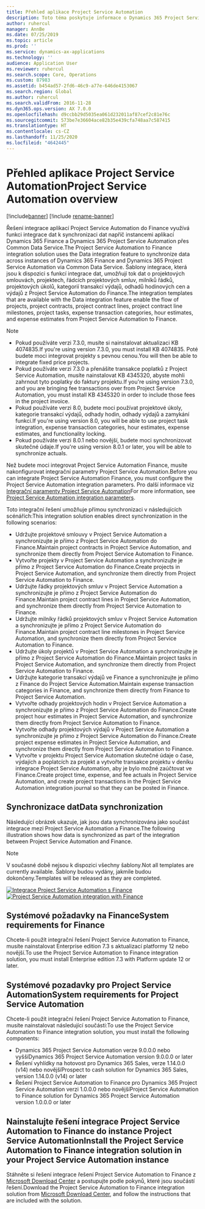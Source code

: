 ```yaml
---
title: Přehled aplikace Project Service Automation
description: Toto téma poskytuje informace o Dynamics 365 Project Service Automation na Dynamics 365 Finance integrační řešení.
author: ruhercul
manager: AnnBe
ms.date: 07/25/2019
ms.topic: article
ms.prod: ''
ms.service: dynamics-ax-applications
ms.technology: ''
audience: Application User
ms.reviewer: ruhercul
ms.search.scope: Core, Operations
ms.custom: 87983
ms.assetid: b454ad57-2fd6-46c9-a77e-646de4153067
ms.search.region: Global
ms.author: ruhercul
ms.search.validFrom: 2016-11-28
ms.dyn365.ops.version: AX 7.0.0
ms.openlocfilehash: d9ccbb29d5035ea061d232011af87cef2c81e76c
ms.sourcegitcommit: 573be7e36604ace82b35e439cfa748aa7c587415
ms.translationtype: HT
ms.contentlocale: cs-CZ
ms.lasthandoff: 11/25/2020
ms.locfileid: "4642445"
---
```

# <a name="project-service-automation-overview"></a><span data-ttu-id="61cea-103">Přehled aplikace Project Service Automation</span><span class="sxs-lookup"><span data-stu-id="61cea-103">Project Service Automation overview</span></span>

[!include[banner](../includes/banner.md)]
[!include [rename-banner](~/includes/cc-data-platform-banner.md)]

<span data-ttu-id="61cea-104">Řešení integrace aplikací Project Service Automation do Finance využívá funkci integrace dat k synchronizaci dat napříč instancemi aplikací Dynamics 365 Finance a Dynamics 365 Project Service Automation přes Common Data Service.</span><span class="sxs-lookup"><span data-stu-id="61cea-104">The Project Service Automation to Finance integration solution uses the Data integration feature to synchronize data across instances of Dynamics 365 Finance and Dynamics 365 Project Service Automation via Common Data Service.</span></span> <span data-ttu-id="61cea-105">Šablony integrace, která jsou k dispozici s funkcí integrace dat, umožňují tok dat o projektových smlouvách, projektech, řádcích projektových smluv, milníků řádků, projektových úkolů, kategorií transakcí výdajů, odhadů hodinových cen a výdajů z Project Service Automation do Finance.</span><span class="sxs-lookup"><span data-stu-id="61cea-105">The integration templates that are available with the Data integration feature enable the flow of projects, project contracts, project contract lines, project contract line milestones, project tasks, expense transaction categories, hour estimates, and expense estimates from Project Service Automation to Finance.</span></span>

> [!NOTE]
> - <span data-ttu-id="61cea-106">Pokud používáte verzi 7.3.0, musíte si nainstalovat aktualizaci KB 4074835.</span><span class="sxs-lookup"><span data-stu-id="61cea-106">If you're using version 7.3.0, you must install KB 4074835.</span></span> <span data-ttu-id="61cea-107">Poté budete moci integrovat projekty s pevnou cenou.</span><span class="sxs-lookup"><span data-stu-id="61cea-107">You will then be able to integrate fixed price projects.</span></span>
> - <span data-ttu-id="61cea-108">Pokud používáte verzi 7.3.0 a přenášíte transakce poplatků z Project Service Automation, musíte nainstalovat KB 4345320, abyste mohli zahrnout tyto poplatky do faktury projektu.</span><span class="sxs-lookup"><span data-stu-id="61cea-108">If you're using version 7.3.0, and you are bringing fee transactions over from Project Service Automation, you must install KB 4345320 in order to include those fees in the project invoice.</span></span>
> - <span data-ttu-id="61cea-109">Pokud používáte verzi 8.0, budete moci používat projektové úkoly, kategorie transakcí výdajů, odhady hodin, odhady výdajů a zamykání funkcí.</span><span class="sxs-lookup"><span data-stu-id="61cea-109">If you're using version 8.0, you will be able to use project task integration, expense transaction categories, hour estimates, expense estimates, and functionality locking.</span></span>
> - <span data-ttu-id="61cea-110">Pokud používáte verzi 8.0.1 nebo novější, budete moci synchronizovat skutečné údaje.</span><span class="sxs-lookup"><span data-stu-id="61cea-110">If you're using version 8.0.1 or later, you will be able to synchronize actuals.</span></span>

<span data-ttu-id="61cea-111">Než budete moci integrovat Project Service Automation Finance, musíte nakonfigurovat integrační parametry Project Service Automation.</span><span class="sxs-lookup"><span data-stu-id="61cea-111">Before you can integrate Project Service Automation Finance, you must configure the Project Service Automation integration parameters.</span></span> <span data-ttu-id="61cea-112">Pro další informace viz [Integrační paramenty Project Service Automation](PSA-parameters.md)</span><span class="sxs-lookup"><span data-stu-id="61cea-112">For more information, see [Project Service Automation integration parameters](PSA-parameters.md).</span></span>

<span data-ttu-id="61cea-113">Toto integrační řešení umožňuje přímou synchronizaci v následujících scénářích:</span><span class="sxs-lookup"><span data-stu-id="61cea-113">This integration solution enables direct synchronization in the following scenarios:</span></span>

- <span data-ttu-id="61cea-114">Udržujte projektové smlouvy v Project Service Automation a synchronizujte je přímo z Project Service Automation do Finance.</span><span class="sxs-lookup"><span data-stu-id="61cea-114">Maintain project contracts in Project Service Automation, and synchronize them directly from Project Service Automation to Finance.</span></span>
- <span data-ttu-id="61cea-115">Vytvořte projekty v Project Service Automation a synchronizujte je přímo z Project Service Automation do Finance.</span><span class="sxs-lookup"><span data-stu-id="61cea-115">Create projects in Project Service Automation, and synchronize them directly from Project Service Automation to Finance.</span></span>
- <span data-ttu-id="61cea-116">Udržujte řádky projektových smluv v Project Service Automation a synchronizujte je přímo z Project Service Automation do Finance.</span><span class="sxs-lookup"><span data-stu-id="61cea-116">Maintain project contract lines in Project Service Automation, and synchronize them directly from Project Service Automation to Finance.</span></span>
- <span data-ttu-id="61cea-117">Udržujte milníky řádků projektových smluv v Project Service Automation a synchronizujte je přímo z Project Service Automation do Finance.</span><span class="sxs-lookup"><span data-stu-id="61cea-117">Maintain project contract line milestones in Project Service Automation, and synchronize them directly from Project Service Automation to Finance.</span></span>
- <span data-ttu-id="61cea-118">Udržujte úkoly projektů v Project Service Automation a synchronizujte je přímo z Project Service Automation do Finance.</span><span class="sxs-lookup"><span data-stu-id="61cea-118">Maintain project tasks in Project Service Automation, and synchronize them directly from Project Service Automation to Finance.</span></span>
- <span data-ttu-id="61cea-119">Udržujte kategorie transakcí výdajů ve Finance a synchronizujte je přímo z Finance do Project Service Automation.</span><span class="sxs-lookup"><span data-stu-id="61cea-119">Maintain expense transaction categories in Finance, and synchronize them directly from Finance to Project Service Automation.</span></span>
- <span data-ttu-id="61cea-120">Vytvořte odhady projektových hodin v Project Service Automation a synchronizujte je přímo z Project Service Automation do Finance.</span><span class="sxs-lookup"><span data-stu-id="61cea-120">Create project hour estimates in Project Service Automation, and synchronize them directly from Project Service Automation to Finance.</span></span>
- <span data-ttu-id="61cea-121">Vytvořte odhady projektových výdajů v Project Service Automation a synchronizujte je přímo z Project Service Automation do Finance.</span><span class="sxs-lookup"><span data-stu-id="61cea-121">Create project expense estimates in Project Service Automation, and synchronize them directly from Project Service Automation to Finance.</span></span>
- <span data-ttu-id="61cea-122">Vytvořte v projektu Project Service Automation skutečné údaje o čase, výdajích a poplatcích za projekt a vytvořte transakce projektu v deníku integrace Project Service Automation, aby je bylo možné zaúčtovat ve Finance.</span><span class="sxs-lookup"><span data-stu-id="61cea-122">Create project time, expense, and fee actuals in Project Service Automation, and create project transactions in the Project Service Automation integration journal so that they can be posted in Finance.</span></span>

## <a name="data-synchronization"></a><span data-ttu-id="61cea-123">Synchronizace dat</span><span class="sxs-lookup"><span data-stu-id="61cea-123">Data synchronization</span></span>

<span data-ttu-id="61cea-124">Následující obrázek ukazuje, jak jsou data synchronizována jako součást integrace mezi Project Service Automation a Finance.</span><span class="sxs-lookup"><span data-stu-id="61cea-124">The following illustration shows how data is synchronized as part of the integration between Project Service Automation and Finance.</span></span>

> [!NOTE]
> <span data-ttu-id="61cea-125">V současné době nejsou k dispozici všechny šablony.</span><span class="sxs-lookup"><span data-stu-id="61cea-125">Not all templates are currently available.</span></span> <span data-ttu-id="61cea-126">Šablony budou vydány, jakmile budou dokončeny.</span><span class="sxs-lookup"><span data-stu-id="61cea-126">Templates will be released as they are completed.</span></span>

<span data-ttu-id="61cea-127">[![Integrace Project Service Automation s Finance](./media/PSA-integration.png)](./media/PSA-integration.png)</span><span class="sxs-lookup"><span data-stu-id="61cea-127">[![Project Service Automation integration with Finance](./media/PSA-integration.png)](./media/PSA-integration.png)</span></span>

## <a name="system-requirements-for-finance"></a><span data-ttu-id="61cea-128">Systémové požadavky na Finance</span><span class="sxs-lookup"><span data-stu-id="61cea-128">System requirements for Finance</span></span>

<span data-ttu-id="61cea-129">Chcete-li použít integrační řešení Project Service Automation to Finance, musíte nainstalovat Enterprise edition 7.3 s aktualizací platformy 12 nebo novější.</span><span class="sxs-lookup"><span data-stu-id="61cea-129">To use the Project Service Automation to Finance integration solution, you must install Enterprise edition 7.3 with Platform update 12 or later.</span></span>

## <a name="system-requirements-for-project-service-automation"></a><span data-ttu-id="61cea-130">Systémové pozadavky pro Project Service Automation</span><span class="sxs-lookup"><span data-stu-id="61cea-130">System requirements for Project Service Automation</span></span>

<span data-ttu-id="61cea-131">Chcete-li použít integrační řešení Project Service Automation to Finance, musíte nainstalovat následující součásti:</span><span class="sxs-lookup"><span data-stu-id="61cea-131">To use the Project Service Automation to Finance integration solution, you must install the following components:</span></span>

- <span data-ttu-id="61cea-132">Dynamics 365 Project Service Automation verze 9.0.0.0 nebo vyšší</span><span class="sxs-lookup"><span data-stu-id="61cea-132">Dynamics 365 Project Service Automation version 9.0.0.0 or later</span></span>
- <span data-ttu-id="61cea-133">Řešení vyhlídky na hotovost pro Dynamics 365 Sales, verze 1.14.0.0 (v14) nebo novější</span><span class="sxs-lookup"><span data-stu-id="61cea-133">Prospect to cash solution for Dynamics 365 Sales, version 1.14.0.0 (v14) or later</span></span>
- <span data-ttu-id="61cea-134">Řešení Project Service Automation to Finance pro Dynamics 365 Project Service Automation verzi 1.0.0.0 nebo novější</span><span class="sxs-lookup"><span data-stu-id="61cea-134">Project Service Automation to Finance solution for Dynamics 365 Project Service Automation version 1.0.0.0 or later</span></span>

## <a name="install-the-project-service-automation-to-finance-integration-solution-in-your-project-service-automation-instance"></a><span data-ttu-id="61cea-135">Nainstalujte řešení integrace Project Service Automation to Finance do instance Project Service Automation</span><span class="sxs-lookup"><span data-stu-id="61cea-135">Install the Project Service Automation to Finance integration solution in your Project Service Automation instance</span></span>

<span data-ttu-id="61cea-136">Stáhněte si řešení integrace řešení Project Service Automation to Finance z [Microsoft Download Center](https://www.microsoft.com/download/details.aspx?id=57016) a postupujte podle pokynů, které jsou součástí řešení.</span><span class="sxs-lookup"><span data-stu-id="61cea-136">Download the Project Service Automation to Finance integration solution from [Microsoft Download Center](https://www.microsoft.com/download/details.aspx?id=57016), and follow the instructions that are included with the solution.</span></span>
